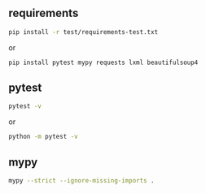 ## requirements

```bash
pip install -r test/requirements-test.txt
```

or

```bash
pip install pytest mypy requests lxml beautifulsoup4
```

## pytest

```bash
pytest -v
```

or

```bash
python -m pytest -v
```

## mypy

```bash
mypy --strict --ignore-missing-imports .
```
